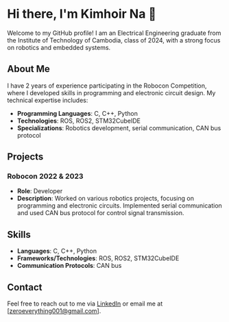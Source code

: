 # Hi there, I'm Kimhoir Na 👋

Welcome to my GitHub profile! I am an Electrical Engineering graduate from the Institute of Technology of Cambodia, class of 2024, with a strong focus on robotics and embedded systems.

## About Me

I have 2 years of experience participating in the Robocon Competition, where I developed skills in programming and electronic circuit design. My technical expertise includes:

- **Programming Languages**: C, C++, Python
- **Technologies**: ROS, ROS2, STM32CubeIDE
- **Specializations**: Robotics development, serial communication, CAN bus protocol

## Projects

### Robocon 2022 & 2023
- **Role**: Developer
- **Description**: Worked on various robotics projects, focusing on programming and electronic circuits. Implemented serial communication and used CAN bus protocol for control signal transmission.


## Skills

- **Languages**: C, C++, Python
- **Frameworks/Technologies**: ROS, ROS2, STM32CubeIDE
- **Communication Protocols**: CAN bus

## Contact

Feel free to reach out to me via [LinkedIn](https://www.linkedin.com/in/kimhoir-na-32210124b) or email me at [zeroeverything001@gmail.com].
